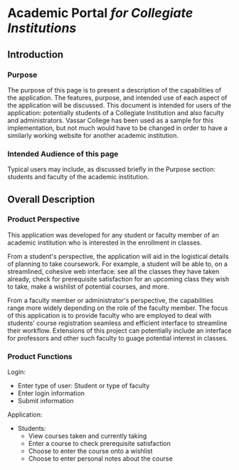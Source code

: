 # Academic Portal *for Collegiate Institutions*

## Introduction

### Purpose
The purpose of this page is to present a description of the capabilities of the application. The features, purpose, and intended use of each aspect of the application will be discussed. This document is intended for users of the application: potentially students of a Collegiate Institution and also faculty and administrators. Vassar College has been used as a sample for this implementation, but not much would have to be changed in order to have a similarly working website for another academic institution.

### Intended Audience of this page
Typical users may include, as discussed briefly in the Purpose section: students and faculty of the academic institution.

## Overall Description

### Product Perspective
This application was developed for any student or faculty member of an academic institution who is interested in the enrollment in classes.

From a student's perspective, the application will aid in the logistical details of planning to take coursework. For example, a student will be able to, on a streamlined, cohesive web interface: see all the classes they have taken already, check for prerequisite satisfaction for an upcoming class they wish to take, make a wishlist of potential courses, and more.

From a faculty member or administrator's perspective, the capabilities range more widely depending on the role of the faculty member. The focus of this application is to provide faculty who are employed to deal with students' course registration seamless and efficient interface to streamline their workflow. Extensions of this project can potentially include an interface for professors and other such faculty to guage potential interest in classes.

### Product Functions
Login:
- Enter type of user: Student or type of faculty
- Enter login information
- Submit information

Application:
- Students:
  - View courses taken and currently taking
  - Enter a course to check prerequisite satisfaction
  - Choose to enter the course onto a wishlist
  - Choose to enter personal notes about the course
